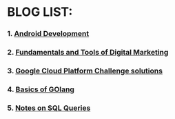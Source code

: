 # BLOG LIST:

###  1. [Android Development](https://github.com/prateek-code-22/Blogs/tree/master/Android%20development)


###  2. [Fundamentals and Tools of Digital Marketing](https://github.com/prateek-code-22/Blogs/tree/master/Digital%20Marketing)

###  3. [Google Cloud Platform Challenge solutions](https://github.com/prateek-code-22/Blogs/blob/master/Google%20Cloud%20Platform/track_info.md)

###  4. [Basics of GOlang](https://github.com/prateek-code-22/Blogs/blob/master/Programming%20blogs/GO)

###  5. [Notes on SQL Queries](https://github.com/prateek-code-22/Blogs/tree/master/SQL)
